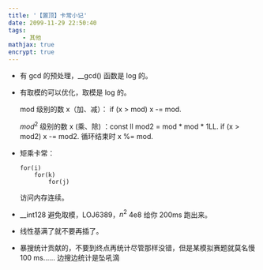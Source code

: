 ```yaml
---
title: '【置顶】卡常小记'
date: 2099-11-29 22:50:40
tags: 
    - 其他
mathjax: true
encrypt: true
---
```


* 有 gcd 的预处理，__gcd() 函数是 log 的。

* 有取模的可以优化，取模是 log 的。

    mod 级别的数 x（加、减）： if (x > mod) x -= mod.

    $mod^2$ 级别的数 x (乘、除) ：const ll mod2 = mod * mod * 1LL.   if (x > mod2) x -= mod2.  循环结束时 x %= mod.

* 矩乘卡常：

    ```
    for(i)
        for(k)
            for(j)
    ```
    访问内存连续。

- __int128 避免取模，LOJ6389，$n^2$ 4e8 给你 200ms 跑出来。

- 线性基满了就不要再插了。

- 暴搜统计贡献的，不要到终点再统计尽管那样没错，但是某模拟赛题就莫名慢 100 ms…… 边搜边统计是坠吼滴